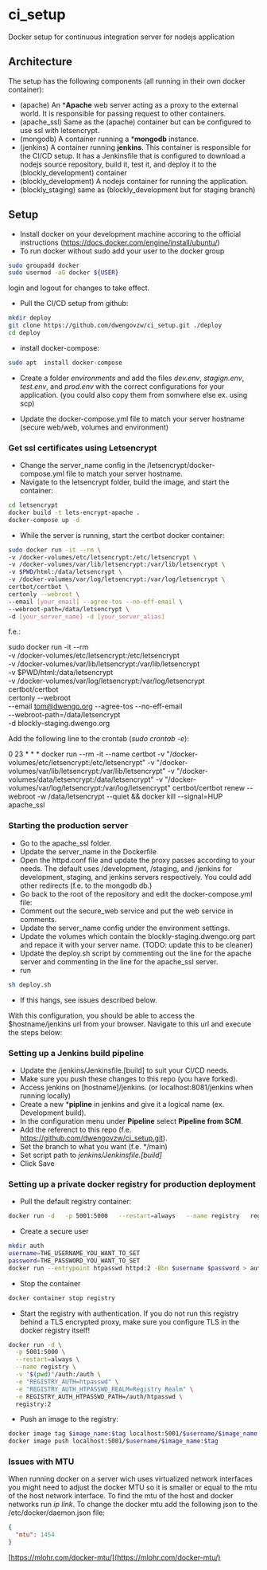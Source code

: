 # ci_setup
Docker setup for continuous integration server for nodejs application

## Architecture

The setup has the following components (all running in their own docker container):
- (apache) An ***Apache** web server acting as a proxy to the external world. It is responsible for passing request to other containers.
- (apache_ssl) Same as the (apache) container but can be configured to use ssl with letsencrypt.
- (mongodb) A container running a ***mongodb** instance.
- (jenkins) A container running **jenkins**. This container is responsible for the CI/CD setup. It has a Jenkinsfile that is configured to download a nodejs source repository, build it, test it, and deploy it to the (blockly_development) container
- (blockly_development) A nodejs container for running the application.
- (blockly_staging) same as (blockly_development but for staging branch)


## Setup
- Install docker on your development machine accoring to the official instructions (https://docs.docker.com/engine/install/ubuntu/)
- To run docker without sudo add your user to the docker group
```bash
sudo groupadd docker
sudo usermod -aG docker ${USER}
```
login and logout for changes to take effect.
- Pull the CI/CD setup from github: 
```bash
mkdir deploy
git clone https://github.com/dwengovzw/ci_setup.git ./deploy
cd deploy
```
- install docker-compose:
```bash
sudo apt  install docker-compose
```

- Create a folder *environments* and add the files *dev.env*, *stagign.env*, *test.env*, and *prod.env* with the correct configurations for your application. (you could also copy them from somwhere else ex. using scp)

- Update the docker-compose.yml file to match your server hostname (secure web/web, volumes and environment)

### Get ssl certificates using Letsencrypt
- Change the server_name config in the /letsencrypt/docker-compose.yml file to match your server hostname.
- Navigate to the letsencrypt folder, build the image, and start the container:
```bash
cd letsencrypt
docker build -t lets-encrypt-apache . 
docker-compose up -d
```
- While the server is running, start the certbot docker container:
```bash
sudo docker run -it --rm \
-v /docker-volumes/etc/letsencrypt:/etc/letsencrypt \
-v /docker-volumes/var/lib/letsencrypt:/var/lib/letsencrypt \
-v $PWD/html:/data/letsencrypt \
-v /docker-volumes/var/log/letsencrypt:/var/log/letsencrypt \
certbot/certbot \
certonly --webroot \
--email [your_email] --agree-tos --no-eff-email \
--webroot-path=/data/letsencrypt \
-d [your_server_name] -d [your_server_alias]
```

f.e.:

sudo docker run -it --rm \
-v /docker-volumes/etc/letsencrypt:/etc/letsencrypt \
-v /docker-volumes/var/lib/letsencrypt:/var/lib/letsencrypt \
-v $PWD/html:/data/letsencrypt \
-v /docker-volumes/var/log/letsencrypt:/var/log/letsencrypt \
certbot/certbot \
certonly --webroot \
--email tom@dwengo.org --agree-tos --no-eff-email \
--webroot-path=/data/letsencrypt \
-d blockly-staging.dwengo.org


Add the following line to the crontab (*sudo crontab -e*):

0 23 * * * docker run --rm -it --name certbot -v "/docker-volumes/etc/letsencrypt:/etc/letsencrypt" -v "/docker-volumes/var/lib/letsencrypt:/var/lib/letsencrypt" -v "/docker-volumes/data/letsencrypt:/data/letsencrypt" -v "/docker-volumes/var/log/letsencrypt:/var/log/letsencrypt" certbot/certbot renew --webroot -w /data/letsencrypt --quiet && docker kill --signal=HUP apache_ssl

### Starting the production server
- Go to the apache_ssl folder.
- Update the server_name in the Dockerfile
- Open the httpd.conf file and update the proxy passes according to your needs. The default uses /development, /staging, and /jenkins for development, staging, and jenkins servers respectively. You could add other redirects (f.e. to the mongodb db.)
- Go back to the root of the repository and edit the docker-compose.yml file:
- Comment out the secure_web service and put the web service in comments.
- Update the server_name config under the environment settings.
- Update the volumes which contain the blockly-staging.dwengo.org part and repace it with your server name. (TODO: update this to be cleaner)
- Update the deploy.sh script by commenting out the line for the apache server and commenting in the line for the apache_ssl server.
- run 
```bash
sh deploy.sh
```
- If this hangs, see issues described below.

With this configuration, you should be able to access the $hostname/jenkins url from your browser. Navigate to this url and execute the steps below:

### Setting up a Jenkins build pipeline

- Update the /jenkins/Jenkinsfile.[build] to suit your CI/CD needs.
- Make sure you push these changes to this repo (you have forked).
- Access jenkins on [hostname]/jenkins. (or localhost:8081/jenkins when running locally)
- Create a new ***pipline** in jenkins and give it a logical name (ex. Development build).
- In the configuration menu under **Pipeline** select **Pipeline from SCM**.
- Add the referenct to this repo (f.e. https://github.com/dwengovzw/ci_setup.git).
- Set the branch to what you want (f.e. */main)
- Set script path to *jenkins/Jenkinsfile.[build]*
- Click Save


### Setting up a private docker registry for production deployment

-  Pull the default registry container:
```bash
docker run -d   -p 5001:5000   --restart=always   --name registry   registry:2
```
- Create a secure user
```bash
mkdir auth
username=THE_USERNAME_YOU_WANT_TO_SET
password=THE_PASSWORD_YOU_WANT_TO_SET
docker run --entrypoint htpasswd httpd:2 -Bbn $username $password > auth/htpasswd
```
- Stop the container
```bash
docker container stop registry
```

- Start the registry with authentication. If you do not run this registry behind a TLS encrypted proxy, make sure you configure TLS in the docker registry itself!
```bash
docker run -d \
  -p 5001:5000 \
  --restart=always \
  --name registry \
  -v "$(pwd)"/auth:/auth \
  -e "REGISTRY_AUTH=htpasswd" \
  -e "REGISTRY_AUTH_HTPASSWD_REALM=Registry Realm" \
  -e REGISTRY_AUTH_HTPASSWD_PATH=/auth/htpasswd \
  registry:2
```

- Push an image to the registry:
```bash
docker image tag $image_name:$tag localhost:5001/$username/$image_name:$tag
docker image push localhost:5001/$username/$image_name:$tag
```


### Issues with MTU
When running docker on a server wich uses virtualized network interfaces you might need to adjust the docker MTU so it is smaller or equal to the mtu of the host network interface. To find the mtu of the host and docker networks run *ip link*. To change the docker mtu add the following json to the /etc/docker/daemon.json file:

```json
{
  "mtu": 1454
}
```

[https://mlohr.com/docker-mtu/](https://mlohr.com/docker-mtu/)